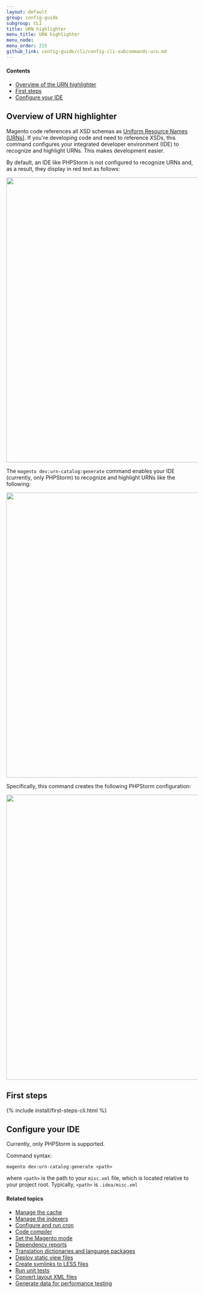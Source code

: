 ```yaml
---
layout: default
group: config-guide 
subgroup: CLI
title: URN highlighter
menu_title: URN highlighter
menu_node: 
menu_order: 215
github_link: config-guide/cli/config-cli-subcommands-urn.md
---
```



#### Contents

*	<a href="#config-cli-urn-overview">Overview of the URN highlighter</a>
*	<a href="#urn-first">First steps</a>
*	<a href="#urn-command">Configure your IDE</a>


<h2 id="config-cli-urn-overview">Overview of URN highlighter</h2>
Magento code references all XSD schemas as <a href="https://www.ietf.org/rfc/rfc2141.txt" target="_blank">Uniform Resource Names (URNs)</a>. If you're developing code and need to reference XSDs, this command configures your integrated developer environment (IDE) to recognize and highlight URNs. This makes development easier.

By default, an IDE like PHPStorm is not configured to recognize URNs and, as a result, they display in red text as follows:

<img src="{{ site.baseurl }}common/images/config_urn_before.png" width="750px">

The `magento dev:urn-catalog:generate` command enables your IDE (currently, only PHPStorm) to recognize and highlight URNs like the following:

<img src="{{ site.baseurl }}common/images/config_urn_after.png" width="750px">

Specifically, this command creates the following PHPStorm configuration:

<img src="{{ site.baseurl }}common/images/config_urn_settings.png" width="750px">

<h2 id="urn-first">First steps</h2>
{% include install/first-steps-cli.html %}

<h2 id="urn-command">Configure your IDE</h2>
Currently, only PHPStorm is supported.

Command syntax:

	magento dev:urn-catalog:generate <path>

where `<path>` is the path to your `misc.xml` file, which is located relative to your project root. Typically, `<path>` is `.idea/misc.xml`

#### Related topics

*	<a href="{{ site.gdeurl }}config-guide/cli/config-cli-subcommands-cache.html">Manage the cache</a>
*	<a href="{{ site.gdeurl }}config-guide/cli/config-cli-subcommands-index.html">Manage the indexers</a>
*	<a href="{{ site.gdeurl }}config-guide/cli/config-cli-subcommands-cron.html">Configure and run cron</a>
*	<a href="{{ site.gdeurl }}config-guide/cli/config-cli-subcommands-compiler.html">Code compiler</a>
*	<a href="{{ site.gdeurl }}config-guide/cli/config-cli-subcommands-mode.html">Set the Magento mode</a>
*	<a href="{{ site.gdeurl }}config-guide/cli/config-cli-subcommands-depen.html">Dependency reports</a>
*	<a href="{{ site.gdeurl }}config-guide/cli/config-cli-subcommands-i18n.html">Translation dictionaries and language packages</a>
*	<a href="{{ site.gdeurl }}config-guide/cli/config-cli-subcommands-static-view.html">Deploy static view files</a>
*	<a href="{{ site.gdeurl }}config-guide/cli/config-cli-subcommands-less-sass.html">Create symlinks to LESS files</a>
*	<a href="{{ site.gdeurl }}config-guide/cli/config-cli-subcommands-test.html">Run unit tests</a>
*	<a href="{{ site.gdeurl }}config-guide/cli/config-cli-subcommands-layout-xml.html">Convert layout XML files</a>
*	<a href="{{ site.gdeurl }}config-guide/cli/config-cli-subcommands-perf-data.html">Generate data for performance testing</a>
